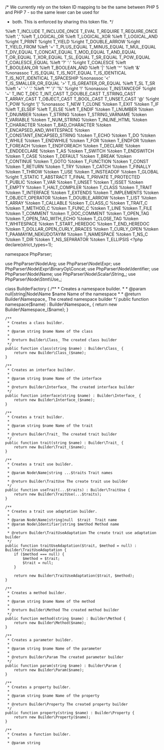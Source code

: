 /* We currently rely on the token ID mapping to be the same between PHP 5 and PHP 7 - so the same lexer can be used for
 * both. This is enforced by sharing this token file. */

%left T_INCLUDE T_INCLUDE_ONCE T_EVAL T_REQUIRE T_REQUIRE_ONCE
%left ','
%left T_LOGICAL_OR
%left T_LOGICAL_XOR
%left T_LOGICAL_AND
%right T_PRINT
%right T_YIELD
%right T_DOUBLE_ARROW
%right T_YIELD_FROM
%left '=' T_PLUS_EQUAL T_MINUS_EQUAL T_MUL_EQUAL T_DIV_EQUAL T_CONCAT_EQUAL T_MOD_EQUAL T_AND_EQUAL T_OR_EQUAL T_XOR_EQUAL T_SL_EQUAL T_SR_EQUAL T_POW_EQUAL T_COALESCE_EQUAL
%left '?' ':'
%right T_COALESCE
%left T_BOOLEAN_OR
%left T_BOOLEAN_AND
%left '|'
%left '^'
%left '&'
%nonassoc T_IS_EQUAL T_IS_NOT_EQUAL T_IS_IDENTICAL T_IS_NOT_IDENTICAL T_SPACESHIP
%nonassoc '<' T_IS_SMALLER_OR_EQUAL '>' T_IS_GREATER_OR_EQUAL
%left T_SL T_SR
%left '+' '-' '.'
%left '*' '/' '%'
%right '!'
%nonassoc T_INSTANCEOF
%right '~' T_INC T_DEC T_INT_CAST T_DOUBLE_CAST T_STRING_CAST T_ARRAY_CAST T_OBJECT_CAST T_BOOL_CAST T_UNSET_CAST '@'
%right T_POW
%right '['
%nonassoc T_NEW T_CLONE
%token T_EXIT
%token T_IF
%left T_ELSEIF
%left T_ELSE
%left T_ENDIF
%token T_LNUMBER
%token T_DNUMBER
%token T_STRING
%token T_STRING_VARNAME
%token T_VARIABLE
%token T_NUM_STRING
%token T_INLINE_HTML
%token T_CHARACTER
%token T_BAD_CHARACTER
%token T_ENCAPSED_AND_WHITESPACE
%token T_CONSTANT_ENCAPSED_STRING
%token T_ECHO
%token T_DO
%token T_WHILE
%token T_ENDWHILE
%token T_FOR
%token T_ENDFOR
%token T_FOREACH
%token T_ENDFOREACH
%token T_DECLARE
%token T_ENDDECLARE
%token T_AS
%token T_SWITCH
%token T_ENDSWITCH
%token T_CASE
%token T_DEFAULT
%token T_BREAK
%token T_CONTINUE
%token T_GOTO
%token T_FUNCTION
%token T_CONST
%token T_RETURN
%token T_TRY
%token T_CATCH
%token T_FINALLY
%token T_THROW
%token T_USE
%token T_INSTEADOF
%token T_GLOBAL
%right T_STATIC T_ABSTRACT T_FINAL T_PRIVATE T_PROTECTED T_PUBLIC
%token T_VAR
%token T_UNSET
%token T_ISSET
%token T_EMPTY
%token T_HALT_COMPILER
%token T_CLASS
%token T_TRAIT
%token T_INTERFACE
%token T_EXTENDS
%token T_IMPLEMENTS
%token T_OBJECT_OPERATOR
%token T_DOUBLE_ARROW
%token T_LIST
%token T_ARRAY
%token T_CALLABLE
%token T_CLASS_C
%token T_TRAIT_C
%token T_METHOD_C
%token T_FUNC_C
%token T_LINE
%token T_FILE
%token T_COMMENT
%token T_DOC_COMMENT
%token T_OPEN_TAG
%token T_OPEN_TAG_WITH_ECHO
%token T_CLOSE_TAG
%token T_WHITESPACE
%token T_START_HEREDOC
%token T_END_HEREDOC
%token T_DOLLAR_OPEN_CURLY_BRACES
%token T_CURLY_OPEN
%token T_PAAMAYIM_NEKUDOTAYIM
%token T_NAMESPACE
%token T_NS_C
%token T_DIR
%token T_NS_SEPARATOR
%token T_ELLIPSIS
                                                                                                                                                                                                                                                                                                                                                                                                                                                                                                                                                                                                                                                                                                                                                                                                                                                                                                                                                                                                                                                                                                                                                                                                                                                                                                                                                                                                                                                                                                                                                                                         <?php declare(strict_types=1);

namespace PhpParser;

use PhpParser\Node\Arg;
use PhpParser\Node\Expr;
use PhpParser\Node\Expr\BinaryOp\Concat;
use PhpParser\Node\Identifier;
use PhpParser\Node\Name;
use PhpParser\Node\Scalar\String_;
use PhpParser\Node\Stmt\Use_;

class BuilderFactory
{
    /**
     * Creates a namespace builder.
     *
     * @param null|string|Node\Name $name Name of the namespace
     *
     * @return Builder\Namespace_ The created namespace builder
     */
    public function namespace($name) : Builder\Namespace_ {
        return new Builder\Namespace_($name);
    }

    /**
     * Creates a class builder.
     *
     * @param string $name Name of the class
     *
     * @return Builder\Class_ The created class builder
     */
    public function class(string $name) : Builder\Class_ {
        return new Builder\Class_($name);
    }

    /**
     * Creates an interface builder.
     *
     * @param string $name Name of the interface
     *
     * @return Builder\Interface_ The created interface builder
     */
    public function interface(string $name) : Builder\Interface_ {
        return new Builder\Interface_($name);
    }

    /**
     * Creates a trait builder.
     *
     * @param string $name Name of the trait
     *
     * @return Builder\Trait_ The created trait builder
     */
    public function trait(string $name) : Builder\Trait_ {
        return new Builder\Trait_($name);
    }

    /**
     * Creates a trait use builder.
     *
     * @param Node\Name|string ...$traits Trait names
     *
     * @return Builder\TraitUse The create trait use builder
     */
    public function useTrait(...$traits) : Builder\TraitUse {
        return new Builder\TraitUse(...$traits);
    }

    /**
     * Creates a trait use adaptation builder.
     *
     * @param Node\Name|string|null  $trait  Trait name
     * @param Node\Identifier|string $method Method name
     *
     * @return Builder\TraitUseAdaptation The create trait use adaptation builder
     */
    public function traitUseAdaptation($trait, $method = null) : Builder\TraitUseAdaptation {
        if ($method === null) {
            $method = $trait;
            $trait = null;
        }

        return new Builder\TraitUseAdaptation($trait, $method);
    }

    /**
     * Creates a method builder.
     *
     * @param string $name Name of the method
     *
     * @return Builder\Method The created method builder
     */
    public function method(string $name) : Builder\Method {
        return new Builder\Method($name);
    }

    /**
     * Creates a parameter builder.
     *
     * @param string $name Name of the parameter
     *
     * @return Builder\Param The created parameter builder
     */
    public function param(string $name) : Builder\Param {
        return new Builder\Param($name);
    }

    /**
     * Creates a property builder.
     *
     * @param string $name Name of the property
     *
     * @return Builder\Property The created property builder
     */
    public function property(string $name) : Builder\Property {
        return new Builder\Property($name);
    }

    /**
     * Creates a function builder.
     *
     * @param string